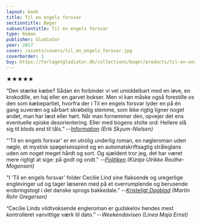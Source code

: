 ```yaml
---
layout: book
title: Til en engels forsvar
sectiontitle: Bøger
subsectiontitle: Til en engels forsvar
type: Roman
publisher: Gladiator
year: 2017
cover: /assets/covers/til_en_engels_forsvar.jpg
coverborder: 1
buy: https://forlagetgladiator.dk/collections/boger/products/til-en-engels-forsvar?_pos=1&_fid=5fc6cf147&_ss=c
---
```


<p class="black">&starf;&starf;&starf;&starf;&starf;</p>
“Den stærke kæbe? Sådan én forbinder vi vel umiddelbart med en løve, en krokodille, en haj eller en garvet bokser. Men vi kan måske også forestille os den som kæbepartiet, hvorfra der i Til en engels forsvar lyder en på én gang suveræn og sårbart skrøbelig stemme, som ikke rigtig ligner noget andet, man har læst eller hørt. Når man fornemmer den, opvejer det ens eventuelle episke desorientering. Eller med bogens stolte ord: Hellere slå sig til blods end til tåls.”
--<i><a href="https://www.information.dk/kultur/anmeldelse/2017/06/hellere-slaa-blods-taals" target="_blank" rel="noopener noreferrer">Information</a> (Erik Skyum-Nielsen)</i>

“'Til en engels forsvar' er en utrolig underlig roman, en nøgleroman uden nøgle, et mystisk spøgelsesspind og en automatskriftsagtig stråleglans uden om noget meget hårdt og sort. Og sjældent tror jeg, det har været mere rigtigt at sige: på godt og ondt.”
--<i><a href="https://politiken.dk/kultur/boger/boganmeldelser/skonlitteratur_boger/art5977211/Til-en-engels-forsvar-er-utrolig-og-helt-vildt-underlig" target="_blank" rel="noopener noreferrer">Politiken</a> (Kizaja Ulrikke Routhe-Mogensen)</i>

"I 'Til en engels forsvar' folder Cecilie Lind sine flaksende og uregerlige englevinger ud og tager læseren med på et overrumplende og berusende erobringstogt i det danske sprogs bakkedale.”
--<i><a href="https://www.kristeligt-dagblad.dk/kultur/aarets-bedste-boeger" target="_blank" rel="noopener noreferrer">Kristeligt Dagblad</a> (Martin Rohr Gregersen)</i>

“Cecilie Linds vildtvoksende engleroman er gudskelov hendes mest kontrolleret vanvittige værk til dato.”
--<i>Weekendavisen (Linea Maja Ernst)</i>
